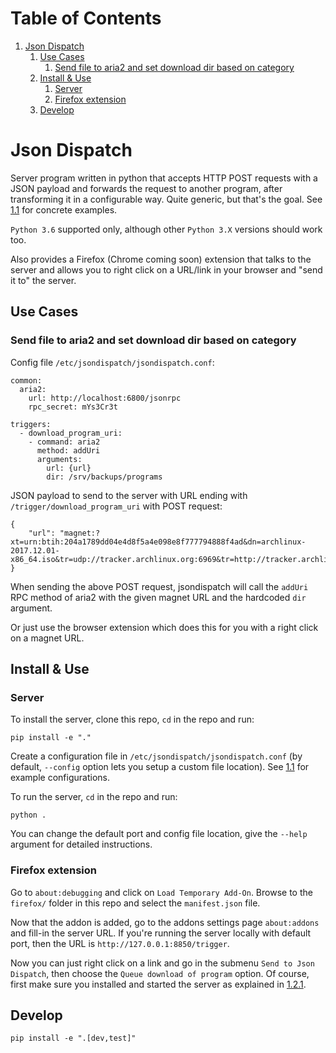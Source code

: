 
# Table of Contents

1.  [Json Dispatch](#org4df669d)
    1.  [Use Cases](#org7800d12)
        1.  [Send file to aria2 and set download dir based on category](#org936354a)
    2.  [Install & Use](#org1dff345)
        1.  [Server](#org57a7c72)
        2.  [Firefox extension](#org5a2581f)
    3.  [Develop](#orgeb99c26)


<a id="org4df669d"></a>

# Json Dispatch

Server program written in python that accepts HTTP POST requests with a JSON
payload and forwards the request to another program, after transforming it in a
configurable way. Quite generic, but that's the goal. See [1.1](#org7800d12) for concrete
examples.

`Python 3.6` supported only, although other `Python 3.X` versions should work
too.

Also provides a Firefox (Chrome coming soon) extension that talks to the server
and allows you to right click on a URL/link in your browser and "send it to" the
server.


<a id="org7800d12"></a>

## Use Cases


<a id="org936354a"></a>

### Send file to aria2 and set download dir based on category

Config file `/etc/jsondispatch/jsondispatch.conf`:

    common:
      aria2:
        url: http://localhost:6800/jsonrpc
        rpc_secret: mYs3Cr3t
    
    triggers:
      - download_program_uri:
        - command: aria2
          method: addUri
          arguments:
            url: {url}
            dir: /srv/backups/programs

JSON payload to send to the server with URL ending with
`/trigger/download_program_uri` with POST request:

    {
        "url": "magnet:?xt=urn:btih:204a1789dd04e4d8f5a4e098e8f777794888f4ad&dn=archlinux-2017.12.01-x86_64.iso&tr=udp://tracker.archlinux.org:6969&tr=http://tracker.archlinux.org:6969/announce"
    }

When sending the above POST request, jsondispatch will call the `addUri` RPC
method of aria2 with the given magnet URL and the hardcoded `dir` argument.

Or just use the browser extension which does this for you with a right click on
a magnet URL.


<a id="org1dff345"></a>

## Install & Use


<a id="org57a7c72"></a>

### Server

To install the server, clone this repo, `cd` in the repo and run:

    pip install -e "."

Create a configuration file in `/etc/jsondispatch/jsondispatch.conf` (by
default, `--config` option lets you setup a custom file location). See [1.1](#org7800d12)
for example configurations.

To run the server, `cd` in the repo and run:

    python . 

You can change the default port and config file location, give the `--help`
argument for detailed instructions.


<a id="org5a2581f"></a>

### Firefox extension

Go to `about:debugging` and click on `Load Temporary Add-On`. Browse to the
`firefox/` folder in this repo and select the `manifest.json` file.

Now that the addon is added, go to the addons settings page `about:addons` and
fill-in the server URL. If you're running the server locally with default port,
then the URL is `http://127.0.0.1:8850/trigger`.

Now you can just right click on a link and go in the submenu `Send to Json
Dispatch`, then choose the `Queue download of program` option. Of course,
first make sure you installed and started the server as explained in [1.2.1](#org57a7c72).


<a id="orgeb99c26"></a>

## Develop

    pip install -e ".[dev,test]"

